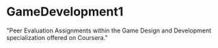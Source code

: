 # GameDevelopment1
"Peer Evaluation Assignments within the Game Design and Development specialization offered on Coursera."
